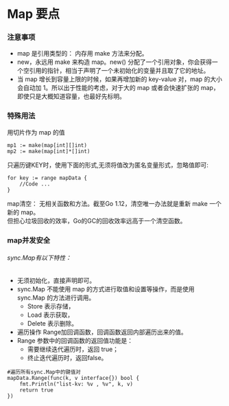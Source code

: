 # Map 要点

### 注意事项

* map 是引用类型的： 内存用 make 方法来分配。
* new，永远用 make 来构造 map。new() 分配了一个引用对象，你会获得一个空引用的指针，相当于声明了一个未初始化的变量并且取了它的地址。
* 当 map 增长到容量上限的时候，如果再增加新的 key-value 对，map 的大小会自动加 1。所以出于性能的考虑，对于大的 map 或者会快速扩张的 map，即使只是大概知道容量，也最好先标明。

### 特殊用法

用切片作为 map 的值
```
mp1 := make(map[int][]int)
mp2 := make(map[int]*[]int)
```

只遍历键KEY时，使用下面的形式,无须将值改为匿名变量形式，忽略值即可:  
```
for key := range mapData {
    //Code ...
}
```

map清空：
无相关函数和方法。截至Go 1.12，清空唯一办法就是重新 make 一个新的 map。  
但担心垃圾回收的效率，Go的GC的回收效率远高于一个清空函数。

### map并发安全

###### sync.Map有以下特性：

* 无须初始化，直接声明即可。
* sync.Map 不能使用 map 的方式进行取值和设置等操作，而是使用 sync.Map 的方法进行调用。
    * Store 表示存储，
    * Load 表示获取，
    * Delete 表示删除。
* 遍历操作 Range加回调函数，回调函数返回内部遍历出来的值。
* Range 参数中的回调函数的返回值功能是：
    * 需要继续迭代遍历时，返回 true；
    * 终止迭代遍历时，返回false。

```
#遍历所有sync.Map中的键值对
mapData.Range(func(k, v interface{}) bool {
    fmt.Println("list-kv: %v , %v", k, v)
    return true
})

```